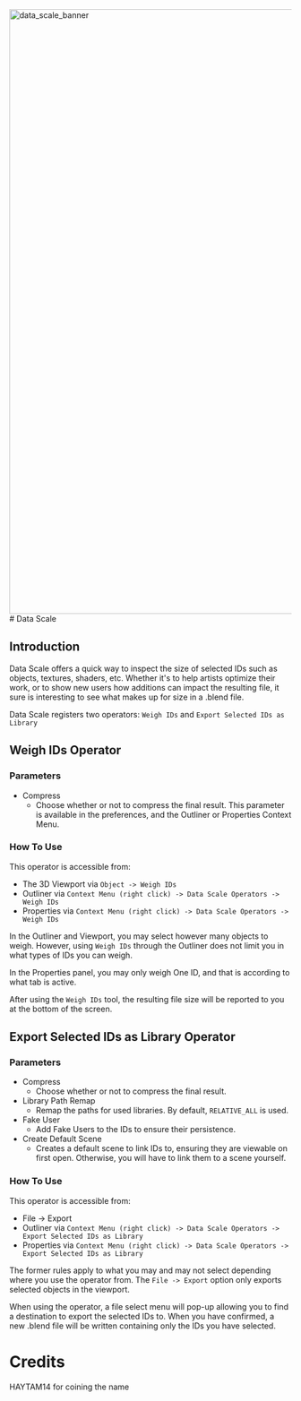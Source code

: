 <img width="1920" height="1080" alt="data_scale_banner" src="https://github.com/user-attachments/assets/59fa9fd5-2a40-4710-a418-b0490de946d7" />
# Data Scale

## Introduction
Data Scale offers a quick way to inspect the size of selected IDs such as objects, textures, shaders, etc. Whether it's to help artists optimize their work, or to show new users how additions can impact the resulting file, it sure is interesting to see what makes up for size in a .blend file.

Data Scale registers two operators: `Weigh IDs` and `Export Selected IDs as Library`

## Weigh IDs Operator
### Parameters
- Compress
  - Choose whether or not to compress the final result. This parameter is available in the preferences, and the Outliner or Properties Context Menu.
### How To Use
This operator is accessible from:
- The 3D Viewport via `Object -> Weigh IDs`
- Outliner via `Context Menu (right click) -> Data Scale Operators -> Weigh IDs`
- Properties via `Context Menu (right click) -> Data Scale Operators -> Weigh IDs`
  
In the Outliner and Viewport, you may select however many objects to weigh. However, using `Weigh IDs` through the Outliner does not limit you in what types of IDs you can weigh.

In the Properties panel, you may only weigh One ID, and that is according to what tab is active.

After using the `Weigh IDs` tool, the resulting file size will be reported to you at the bottom of the screen.

## Export Selected IDs as Library Operator
### Parameters
- Compress
  - Choose whether or not to compress the final result.
- Library Path Remap
  - Remap the paths for used libraries. By default, `RELATIVE_ALL` is used.
- Fake User
  - Add Fake Users to the IDs to ensure their persistence.
- Create Default Scene
  - Creates a default scene to link IDs to, ensuring they are viewable on first open. Otherwise, you will have to link them to a scene yourself.
### How To Use
This operator is accessible from:
- File -> Export
- Outliner via `Context Menu (right click) -> Data Scale Operators -> Export Selected IDs as Library`
- Properties via `Context Menu (right click) -> Data Scale Operators -> Export Selected IDs as Library`
  
The former rules apply to what you may and may not select depending where you use the operator from. The `File -> Export` option only exports selected objects in the viewport.

When using the operator, a file select menu will pop-up allowing you to find a destination to export the selected IDs to. When you have confirmed, a new .blend file will be written containing only the IDs you have selected.

# Credits
HAYTAM14 for coining the name

